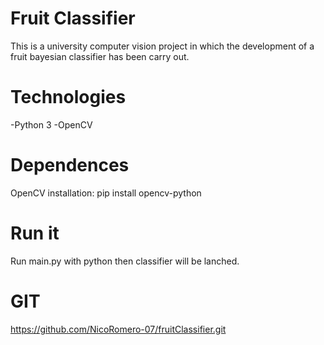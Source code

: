 # Fruit Classifier

This is a university computer vision project in which the development of a fruit bayesian classifier has been carry out.

# Technologies

 -Python 3
 -OpenCV

# Dependences

OpenCV installation: pip install opencv-python

# Run it

Run main.py with python then classifier will be lanched.

# GIT
 https://github.com/NicoRomero-07/fruitClassifier.git
